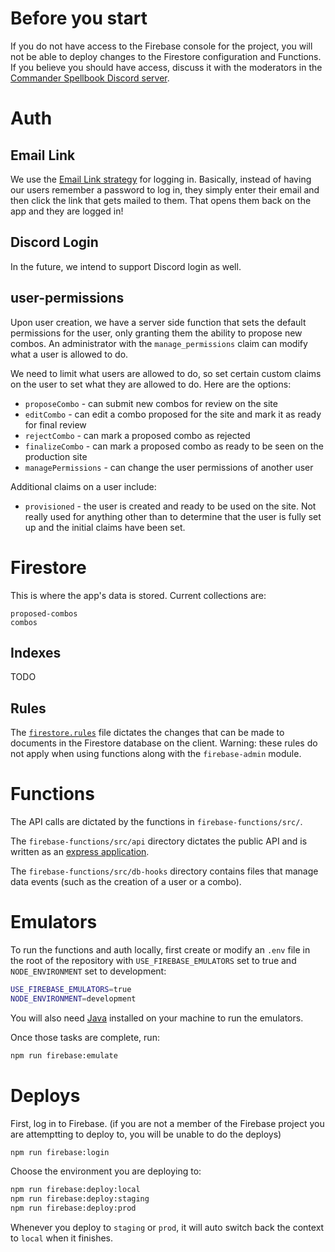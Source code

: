 # Before you start

If you do not have access to the Firebase console for the project, you will not be able to deploy changes to the Firestore configuration and Functions. If you believe you should have access, discuss it with the moderators in the [Commander Spellbook Discord server](https://discord.gg/KDnvP5f).

# Auth

## Email Link

We use the [Email Link strategy](https://firebase.google.com/docs/auth/web/email-link-auth?authuser=1) for logging in. Basically, instead of having our users remember a password to log in, they simply enter their email and then click the link that gets mailed to them. That opens them back on the app and they are logged in!

## Discord Login
In the future, we intend to support Discord login as well.

## user-permissions


Upon user creation, we have a server side function that sets the default permissions for the user, only granting them the ability to propose new combos. An administrator with the `manage_permissions` claim can modify what a user is allowed to do.

We need to limit what users are allowed to do, so set certain custom claims on the user to set what they are allowed to do. Here are the options:

* `proposeCombo` - can submit new combos for review on the site
* `editCombo` - can edit a combo proposed for the site and mark it as ready for final review
* `rejectCombo` - can mark a proposed combo as rejected
* `finalizeCombo` - can mark a proposed combo as ready to be seen on the production site
* `managePermissions` - can change the user permissions of another user

Additional claims on a user include:

* `provisioned` - the user is created and ready to be used on the site. Not really used for anything other than to determine that the user is fully set up and the initial claims have been set.

# Firestore

This is where the app's data is stored. Current collections are:

```
proposed-combos
combos
```

## Indexes

TODO

## Rules

The [`firestore.rules`](../firestore.rules) file dictates the changes that can be made to documents in the Firestore database on the client. Warning: these rules do not apply when using functions along with the `firebase-admin` module.

# Functions

The API calls are dictated by the functions in `firebase-functions/src/`.

The `firebase-functions/src/api` directory dictates the public API and is written as an [express application](https://expressjs.com/).

The `firebase-functions/src/db-hooks` directory contains files that manage data events (such as the creation of a user or a combo).

# Emulators

To run the functions and auth locally, first create or modify an `.env` file in the root of the repository with `USE_FIREBASE_EMULATORS` set to true and `NODE_ENVIRONMENT` set to development:

```bash
USE_FIREBASE_EMULATORS=true
NODE_ENVIRONMENT=development
```

You will also need [Java](https://www.java.com/) installed on your machine to run the emulators.

Once those tasks are complete, run:

```bash
npm run firebase:emulate
```

# Deploys

First, log in to Firebase. (if you are not a member of the Firebase project you are attemptting to deploy to, you will be unable to do the deploys)

```bash
npm run firebase:login
```

Choose the environment you are deploying to:

```bash
npm run firebase:deploy:local
npm run firebase:deploy:staging
npm run firebase:deploy:prod
```

Whenever you deploy to `staging` or `prod`, it will auto switch back the context to `local` when it finishes.
